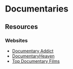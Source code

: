 # Documentaries

## Resources

### Websites

* [Documentary Addict](https://documentaryaddict.com/)
* [DocumentaryHeaven](https://documentaryheaven.com/)
* [Top Documentary Films](https://topdocumentaryfilms.com/)

